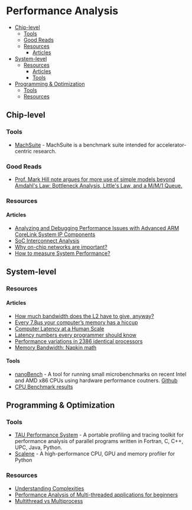 # Performance Analysis

- [Chip-level](#chip-level)
  - [Tools](#tools)
  - [Good Reads](#good-reads)
  - [Resources](#resources)
    - [Articles](#articles)
- [System-level](#system-level)
  - [Resources](#resources-1)
    - [Articles](#articles-1)
    - [Tools](#tools-1)
- [Programming & Optimization](#programming--optimization)
  - [Tools](#tools-2)
  - [Resources](#resources-2)

## Chip-level

### Tools

- [MachSuite](https://github.com/breagen/MachSuite) - MachSuite is a benchmark suite intended for accelerator-centric research.

### Good Reads

- [Prof. Mark Hill note argues for more use of simple models beyond Amdahl's Law: Bottleneck Analysis, Little's Law, and a M/M/1 Queue.](https://arxiv.org/abs/1901.02926)

### Resources

#### Articles

- [Analyzing and Debugging Performance Issues with Advanced ARM CoreLink System IP Components](https://ip.cadence.com/uploads/251/white-paper-interconnect-solutions-debugging-issues-advanced-ARM-CoreLink-pdf)
- [SoC Interconnect Analysis](https://community.cadence.com/cadence_blogs_8/b/ii/posts/designer-view-soc-interconnect-analysis-what-we-re-doing-what-s-still-needed)
- [Why on-chip networks are important?](https://semiengineering.com/not-enough-respect-for-soc-interconnect/)
- [How to measure System Performance?](https://community.arm.com/developer/ip-products/system/b/soc-design-blog/posts/how-to-measure-and-optimize-the-system-performance-of-a-smartphone-rtl-design)

## System-level

### Resources

#### Articles

- [How much bandwidth does the L2 have to give, anyway?](https://github.com/travisdowns/uarch-bench/wiki/How-much-bandwidth-does-the-L2-have-to-give,-anyway%3F)
- [Every 7.8μs your computer’s memory has a hiccup](https://blog.cloudflare.com/every-7-8us-your-computers-memory-has-a-hiccup/)
- [Computer Latency at a Human Scale](https://www.prowesscorp.com/computer-latency-at-a-human-scale/)
- [Latency numbers every programmer should know](https://people.eecs.berkeley.edu/~rcs/research/interactive_latency.html)
- [Performance variations in 2386 identical processors](http://shape-of-code.coding-guidelines.com/2020/01/05/performance-variation-in-2386-identical-processors/)
- [Memory Bandwidth: Napkin math](https://www.forrestthewoods.com/blog/memory-bandwidth-napkin-math/)

#### Tools

- [nanoBench](http://www.uops.info) - A tool for running small microbenchmarks on recent Intel and AMD x86 CPUs using hardware performance coutners. [Github](https://github.com/andreas-abel/nanoBench)
- [CPU Benchmark results](https://www.anandtech.com/bench/CPU-2019/2605)

## Programming & Optimization

### Tools

- [TAU Performance System](https://www.cs.uoregon.edu/research/tau/home.php) - A portable profiling and tracing toolkit for performance analysis of parallel programs written in Fortran, C, C++, UPC, Java, Python.
- [Scalene](https://github.com/plasma-umass/scalene) - A high-performance CPU, GPU and memory profiler for Python

### Resources

- [Understanding Complexities](https://www.bigocheatsheet.com/)
- [Performance Analysis of Multi-threaded applications for beginners](https://easyperf.net/blog/2019/10/05/Performance-Analysis-Of-MT-apps)
- [Multithread vs Multiprocess](https://blog.floydhub.com/multiprocessing-vs-threading-in-python-what-every-data-scientist-needs-to-know/)